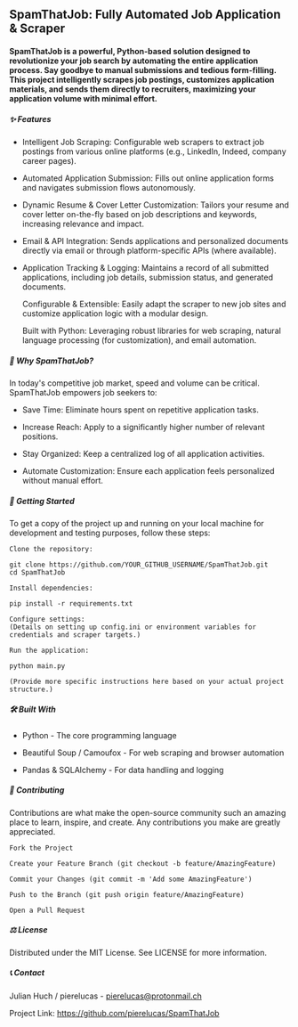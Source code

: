 ## SpamThatJob: Fully Automated Job Application & Scraper

#### SpamThatJob is a powerful, Python-based solution designed to revolutionize your job search by automating the entire application process. Say goodbye to manual submissions and tedious form-filling. This project intelligently scrapes job postings, customizes application materials, and sends them directly to recruiters, maximizing your application volume with minimal effort.

##### ✨ Features

- Intelligent Job Scraping: Configurable web scrapers to extract job postings from various online platforms (e.g., LinkedIn, Indeed, company career pages).

- Automated Application Submission: Fills out online application forms and navigates submission flows autonomously.

- Dynamic Resume & Cover Letter Customization: Tailors your resume and cover letter on-the-fly based on job descriptions and keywords, increasing relevance and impact.

- Email & API Integration: Sends applications and personalized documents directly via email or through platform-specific APIs (where available).

- Application Tracking & Logging: Maintains a record of all submitted applications, including job details, submission status, and generated documents.

    Configurable & Extensible: Easily adapt the scraper to new job sites and customize application logic with a modular design.

    Built with Python: Leveraging robust libraries for web scraping, natural language processing (for customization), and email automation.

##### 🎯 Why SpamThatJob?

In today's competitive job market, speed and volume can be critical. SpamThatJob empowers job seekers to:

- Save Time: Eliminate hours spent on repetitive application tasks.

- Increase Reach: Apply to a significantly higher number of relevant positions.

- Stay Organized: Keep a centralized log of all application activities.

- Automate Customization: Ensure each application feels personalized without manual effort.

##### 🚀 Getting Started

To get a copy of the project up and running on your local machine for development and testing purposes, follow these steps:

    Clone the repository:

    git clone https://github.com/YOUR_GITHUB_USERNAME/SpamThatJob.git
    cd SpamThatJob

    Install dependencies:

    pip install -r requirements.txt

    Configure settings:
    (Details on setting up config.ini or environment variables for credentials and scraper targets.)

    Run the application:

    python main.py

    (Provide more specific instructions here based on your actual project structure.)

##### 🛠️ Built With

- Python - The core programming language

- Beautiful Soup / Camoufox - For web scraping and browser automation

- Pandas & SQLAlchemy - For data handling and logging

##### 🤝 Contributing

Contributions are what make the open-source community such an amazing place to learn, inspire, and create. Any contributions you make are greatly appreciated.

    Fork the Project

    Create your Feature Branch (git checkout -b feature/AmazingFeature)

    Commit your Changes (git commit -m 'Add some AmazingFeature')

    Push to the Branch (git push origin feature/AmazingFeature)

    Open a Pull Request

##### ⚖️ License

Distributed under the MIT License. See LICENSE for more information.

##### 📞 Contact

Julian Huch / pierelucas - pierelucas@protonmail.ch

Project Link: https://github.com/pierelucas/SpamThatJob
